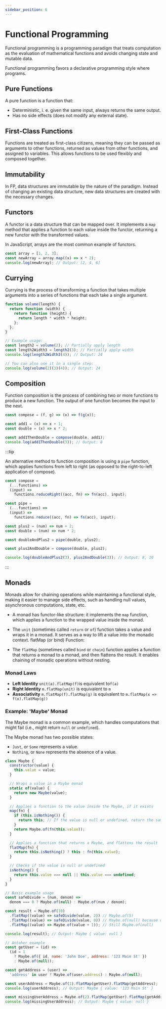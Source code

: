 ```yaml
---
sidebar_position: 6
---
```


# Functional Programming

Functional programming is a programming paradigm that treats computation as the
evaluation of mathematical functions and avoids changing state and mutable data.

Functional programming favors a declarative programming style where programs.

## Pure Functions

A pure function is a function that:

- Deterministic, i. e. given the same input, always returns the same output.
- Has no side effects (does not modify any external state).

## First-Class Functions

Functions are treated as first-class citizens, meaning they can be passed as
arguments to other functions, returned as values from other functions, and
assigned to variables. This allows functions to be used flexibly and composed
together.

## Immutability

In FP, data structures are immutable by the nature of the paradigm. Instead of
changing an existing data structure, new data structures are created with the
necessary changes.

## Functors

A functor is a data structure that can be mapped over. It implements a `map`
method that applies a function to each value inside the functor, returning a new
functor with the transformed values.

In JavaScript, arrays are the most common example of functors.

```javascript
const array = [1, 2, 3];
const newArray = array.map((x) => x * 2);
console.log(newArray); // Output: [2, 4, 6]
```

## Currying

Currying is the process of transforming a function that takes multiple arguments
into a series of functions that each take a single argument.

```javascript
function volume(length) {
  return function (width) {
    return function (height) {
      return length * width * height;
    };
  };
}

// Example usage:
const length2 = volume(2); // Partially apply length
const length2Width3 = length2(3); // Partially apply width
console.log(length2Width3(4)); // Output: 24

// You can also use it in a single step:
console.log(volume(2)(3)(4)); // Output: 24
```

## Composition

Function composition is the process of combining two or more functions to
produce a new function. The output of one function becomes the input to the
next.

```javascript
const compose = (f, g) => (x) => f(g(x));

const add1 = (x) => x + 1;
const double = (x) => x * 2;

const add1ThenDouble = compose(double, add1);
console.log(add1ThenDouble(3)); // Output: 8
```

:::tip

An alternative method to function composition is using a `pipe` function, which
applies functions from left to right (as opposed to the right-to-left
application of compose).

```javascript
const compose =
  (...functions) =>
  (input) =>
    functions.reduceRight((acc, fn) => fn(acc), input);

const pipe =
  (...functions) =>
  (input) =>
    functions.reduce((acc, fn) => fn(acc), input);

const plus2 = (num) => num + 2;
const double = (num) => num * 2;

const doubleAndPlus2 = pipe(double, plus2);

const plus2AndDouble = compose(double, plus2);

console.log(doubleAndPlus2(3), plus2AndDouble(3)); // Output: 8, 10
```

:::

## Monads

Monads allow for chaining operations while maintaining a functional style,
making it easier to manage side effects, such as handling null values,
asynchronous computations, state, etc.

- A monad has functor-like structure: it implements the `map` function, which
  applies a function to the wrapped value inside the monad.

- The `unit` (sometimes called `return` or `of`) function takes a value and
  wraps it in a monad. It serves as a way to lift a value into the monadic
  context. flatMap (or bind) Function:

- The `flatMap` (sometimes called `bind` or `chain`) function applies a function
  that returns a monad to a monad, and then flattens the result. It enables
  chaining of monadic operations without nesting.

### Monad Laws

- **Left Identity** `unit(a).flatMap(f)`is equivalent to`f(a)`
- **Right Identity** `m.flatMap(unit)` is equivalent to `m`
- **Associativity** `m.flatMap(f).flatMap(g)` is equivalent to
  `m.flatMap(x => f(x).flatMap(g))`

### Example: 'Maybe' Monad

The Maybe monad is a common example, which handles computations that might fail
(i.e., might return `null` or `undefined`).

The Maybe monad has two possible states:

- `Just`, or `Some` represents a value.
- `Nothing`, or `None` represents the absence of a value.

```javascript
class Maybe {
  constructor(value) {
    this.value = value;
  }

  // Wraps a value in a Maybe monad
  static of(value) {
    return new Maybe(value);
  }

  // Applies a function to the value inside the Maybe, if it exists
  map(fn) {
    if (this.isNothing()) {
      return this; // If the value is null or undefined, return the same instance
    }
    return Maybe.of(fn(this.value));
  }

  // Applies a function that returns a Maybe, and flattens the result
  flatMap(fn) {
    return this.isNothing() ? this : fn(this.value);
  }

  // Checks if the value is null or undefined
  isNothing() {
    return this.value === null || this.value === undefined;
  }
}

// Basic example usage
const safeDivide = (num, denom) =>
  denom === 0 ? Maybe.of(null) : Maybe.of(num / denom);

const result = Maybe.of(10)
  .flatMap((value) => safeDivide(value, 2)) // Maybe.of(5)
  .flatMap((value) => safeDivide(value, 0)) // Maybe.of(null) because division by zero
  .flatMap((value) => Maybe.of(value + 1)); // Still Maybe.of(null)

console.log(result); // Output: Maybe { value: null }

// Antoher example
const getUser = (id) =>
  (id = 1
    ? Maybe.of({ id, name: 'John Doe', address: '123 Main St' })
    : Maybe.of(null));

const getAddress = (user) =>
  'address' in user ? Maybe.of(user.address) : Maybe.of(null);

const userAddress = Maybe.of(1).flatMap(getUser).flatMap(getAddress);
console.log(userAddress); // Output: Maybe { value: '123 Main St' }

const missingUserAddress = Maybe.of(2).flatMap(getUser).flatMap(getAddress);
console.log(missingUserAddress); // Output: Maybe { value: null }
```
